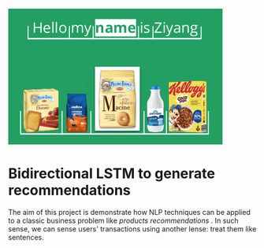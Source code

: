 ![Alt text](https://github.com/FuZiyang00/bidirectional-LSTM-for-product-recommendations/blob/main/wall_paper.png)

# Bidirectional LSTM to generate recommendations 
The aim of this project is demonstrate how NLP techniques can be applied to a classic business problem like *products recommendations* .
In such sense, we can sense users' transactions using another lense: treat them like sentences. 
